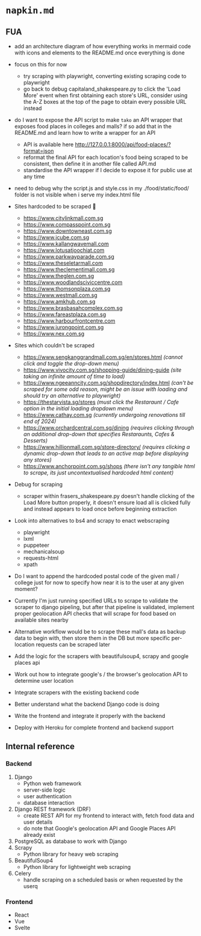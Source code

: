 # `napkin.md`

## FUA

* add an architecture diagram of how everything works in mermaid code with icons and elements to the README.md once everything is done

* focus on this for now
    * try scraping with playwright, converting existing scraping code to playwright
    * go back to debug capitaland_shakespeare.py to click the 'Load More' event when first obtaining each store's URL, consider using the A-Z boxes at the top of the page to obtain every possible URL instead

* do I want to expose the API script to make `tako` an API wrapper that exposes food places in colleges and malls? if so add that in the README.md and learn how to write a wrapper for an API
    * API is available here http://127.0.0.1:8000/api/food-places/?format=json
    * reformat the final API for each location's food being scraped to be consistent, then define it in another file called API.md
    * standardise the API wrapper if I decide to expose it for public use at any time

* need to debug why the script.js and style.css in my ./food/static/food/ folder is not visible when i serve my index.html file

* Sites hardcoded to be scraped :robot:

    * https://www.citylinkmall.com.sg
    * https://www.compasspoint.com.sg
    * https://www.downtowneast.com.sg
    * https://www.jcube.com.sg
    * https://www.kallangwavemall.com
    * https://www.lotusatjoochiat.com
    * https://www.parkwayparade.com.sg
    * https://www.theseletarmall.com
    * https://www.theclementimall.com.sg
    * https://www.theglen.com.sg
    * https://www.woodlandsciviccentre.com
    * https://www.thomsonplaza.com.sg
    * https://www.westmall.com.sg
    * https://www.amkhub.com.sg
    * https://www.brasbasahcomplex.com.sg
    * https://www.fareastplaza.com.sg
    * https://www.harbourfrontcentre.com
    * https://www.jurongpoint.com.sg
    * https://www.nex.com.sg

* Sites which couldn't be scraped
    * https://www.sengkanggrandmall.com.sg/en/stores.html *(cannot click and toggle the drop-down menu)*
    * https://www.vivocity.com.sg/shopping-guide/dining-guide *(site taking an infinite amount of time to load)*
    * https://www.ngeeanncity.com.sg/shopdirectory/index.html *(can't be scraped for some odd reason, might be an issue with loading and should try an alternative to playwright)*
    * https://thestarvista.sg/stores *(must click the Restaraunt / Cafe option in the initial loading dropdown menu)*
    * https://www.cathay.com.sg *(currently undergoing renovations till end of 2024)*
    * https://www.orchardcentral.com.sg/dining *(requires clicking through an additional drop-down that specifies Restaraunts, Cafes & Desserts)*
    * https://www.hillionmall.com.sg/store-directory/ *(requires clicking a dynamic drop-down that leads to an active map before displaying any stores)*
    * https://www.anchorpoint.com.sg/shops *(there isn't any tangible html to scrape, its just uncontextualised hardcoded html content)*

* Debug for scraping
    * scraper within frasers_shakespeare.py doesn't handle clicking of the Load More button properly, it doesn't ensure load all is clicked fully and instead appears to load once before beginning extraction

* Look into alternatives to bs4 and scrapy to enact webscraping
    * playwright
    * lxml
    * puppeteer
    * mechanicalsoup
    * requests-html
    * xpath

* Do I want to append the hardcoded postal code of the given mall / college just for now to specify how near it is to the user at any given moment?
* Currently I'm just running specified URLs to scrape to validate the scraper to django pipeling, but after that pipeline is validated, implement proper geolocation API checks that will scrape for food based on available sites nearby
* Alternative workflow would be to scrape these mall's data as backup data to begin with, then store them in the DB but more specific per-location requests can be scraped later
* Add the logic for the scrapers with beautifulsoup4, scrapy and google places api
* Work out how to integrate google's / the browser's geolocation API to determine user location
* Integrate scrapers with the existing backend code
* Better understand what the backend Django code is doing 
* Write the frontend and integrate it properly with the backend
* Deploy with Heroku for complete frontend and backend support

## Internal reference

### Backend

1. Django
    * Python web framework
    * server-side logic
    * user authentication
    * database interaction
2. Django REST framework (DRF)
    * create REST API for my frontend to interact with, fetch food data and user details
    * do note that Google's geolocation API and Google Places API already exist
3. PostgreSQL as database to work with Django
4. Scrapy
    * Python library for heavy web scraping
5. BeautifulSoup4
    * Python library for lightweight web scraping
6. Celery
    * handle scraping on a scheduled basis or when requested by the userq

### Frontend

* React
* Vue
* Svelte